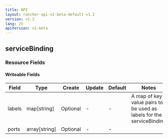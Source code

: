 ```yaml
---
title: API
layout: rancher-api-v2-beta-default-v1.2
version: v1.2
lang: zh
apiVersion: v2-beta
---
```


## serviceBinding



### Resource Fields

#### Writeable Fields

Field | Type | Create | Update | Default | Notes
---|---|---|---|---|---
labels | map[string] | Optional | - | - | A map of key value pairs to be used as labels for the serviceBinding
ports | array[string] | Optional | - | - | 



<br>
